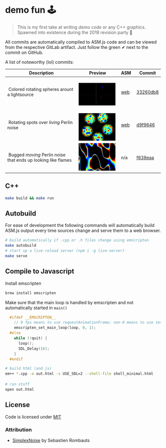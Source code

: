 # demo fun 🕹

> This is my first take at writing _demo code_ or any C++ graphics. Spawned into existence during the 2018 revision party 👯‍


All commits are automatically compiled to ASM.js code and can be viewed from the respective GitLab artifact. Just follow the green ✔ next to the commit on GitHub.

A list of noteworthy (lol) commits:

| Description | Preview | ASM | Commit |
|-------------|---------|-----|--------|
| Colored rotating spheres arount a lightsource | <img width="200px" src="assets/rotating_spheres.png"> | [web](https://anoff.gitlab.io/-/demo-one/-/jobs/60587458/artifacts/out.html) | [33260db8](https://github.com/anoff/demo-one/tree/33260db8bdb1c9b992e397d82d66cabafcf51c55) |
| Rotating spots over _living_ Perlin noise | <img width="200px" src="assets/rotating_perlin.png"> | [web](https://anoff.gitlab.io/-/demo-one/-/jobs/60521678/artifacts/out.html) | [d9f9646](https://github.com/anoff/demo-one/tree/d9f9646b8a592df3cea18bc66139731f69669626) |
| Bugged _moving_ Perlin noise that ends up looking like flames | <img width="200px" src="assets/flames.png"> | n/a | [f638eaa](https://github.com/anoff/demo-one/tree/f638eaa777b1a3ff46dc291b4805cc726e273499) |

## C++ 

```sh
make build && make run
```

## Autobuild

For ease of development the following commands will automatically build ASM.js output every time sources change and serve them to a web browser.

```sh
# build automatically if .cpp or .h files change using emscripten
make autobuild
# start up a live-reload server (npm i -g live-server)
make serve
```

## Compile to Javascript

Install emscripten

```sh
brew install emscripten
```

Make sure that the main loop is handled by emscripten and not automatically started in `main()`

```c++
  #ifdef __EMSCRIPTEN__
    // 0 fps means to use requestAnimationFrame; non-0 means to use setTimeout.
    emscripten_set_main_loop(loop, 0, 1);
  #else
    while (!quit) {
      loop();
      SDL_Delay(16);
    }
  #endif
```


```sh
# build html (and js)
em++ *.cpp -o out.html -s USE_SDL=2 --shell-file shell_minimal.html

# run stuff
open out.html
```

## License

Code is licensed under [MIT](./LICENSE)

### Attribution

- [SimplexNoise](https://github.com/SRombauts/SimplexNoise) by Sebastien Rombauts
